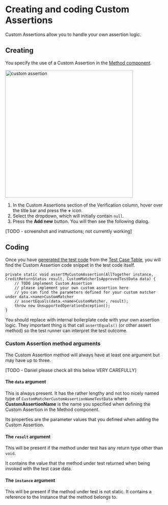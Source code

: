 # Creating and coding Custom Assertions
Custom Assertions allow you to handle your own assertion logic. 

## Creating
You specify the use of a Custom Assertion in the [Method component](method-component.md).

<img src="custom-assertion-add.png" alt="custom assertion" width="400px"/>

1. In the Custom Assertions section of the Verification column, hover over the title bar and press the **+** icon.
2. Select the dropdown, which will initially contain ```null```.
3. Press the **Add new** button. You will then see the following dialog.

[TODO - screenshot and instructions; not currently working]


## Coding
Once you have [generated the test code](codegen.md) from the [Test Case Table](test-case-table.md), you will find the Custom Assertion code snippet in the test code itself.

```
private static void assertMyCustomAssertion(AllTogether instance, CreditReturnStatus result, CustomMatcherIsApprovedTestData data) {
    // TODO implement Custom Assertion
    // please implement your own custom assertion here
    // you can find the parameters defined for your custom matcher under data.<name>CustomMatcher
    // assertEquals(data.<name>CustomMatcher, result);
    throw new UnsupportedOperationException();
}
```

You should replace with internal boilerplate code with your own assertion logic. They important thing is that call ```assertEquals()``` (or other assert method) so the test runner can interpret the test outcome.

### Custom Assertion method arguments
The Custom Assertion method will always have at least one argument but may have up to three.

[TODO - Daniel please check all this below VERY CAREFULLY]

#### The ```data``` argument
This is always present. It has the rather lengthy and not too nicely named type of ```CustomMatcherCustomAssertionNameTestData``` where **CustomAssertionName** is the name you specified when defining the Custom Assertion in the Method component.

Its properties are the parameter values that you defined when adding the Custom Assertion.

#### The ```result``` argument
This will be present if the method under test has any return type other than ```void```. 

It contains the value that the method under test returned when being invoked with the test case data.

#### The ```instance``` argument
This will be present if the method under test is not static. It contains a reference to the Instance that the method belongs to.

